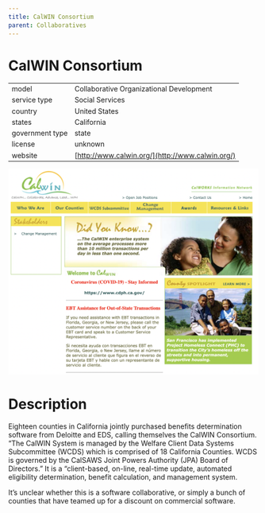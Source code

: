 ```yaml
---
title: CalWIN Consortium
parent: Collaboratives
---
```


# CalWIN Consortium

|                   |                                          |
|:------------------|:-----------------------------------------|
| model             | Collaborative Organizational Development
| service type      | Social Services
| country           | United States
| states            | California
| government type   | state
| license           | unknown
| website           | [http://www.calwin.org/](http://www.calwin.org/)

![Calwin screenshot](images/Calwin.png)

# Description

Eighteen counties in California jointly purchased benefits determination software from Deloitte and EDS, calling themselves the CalWIN Consortium. “The CalWIN System is managed by the Welfare Client Data Systems Subcommittee (WCDS) which is comprised of 18 California Counties. WCDS is governed by the CalSAWS Joint Powers Authority (JPA) Board of Directors.” It is a “client-based, on-line, real-time update, automated eligibility determination, benefit calculation, and management system.

It’s unclear whether this is a software collaborative, or simply a bunch of counties that have teamed up for a discount on commercial software.
